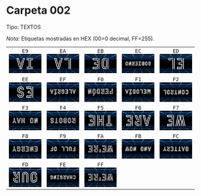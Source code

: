 # Carpeta 002

Tipo: TEXTOS

_Nota:_ Etiquetas mostradas en HEX (00=0 decimal, FF=255).

<table>

<tr><td align='center' style='font-family:monospace;font-size:14px'>E9<br><img src='002/233.png' width='300'/></td><td align='center' style='font-family:monospace;font-size:14px'>EA<br><img src='002/234.png' width='300'/></td><td align='center' style='font-family:monospace;font-size:14px'>EB<br><img src='002/235.png' width='300'/></td><td align='center' style='font-family:monospace;font-size:14px'>EC<br><img src='002/236.png' width='300'/></td><td align='center' style='font-family:monospace;font-size:14px'>ED<br><img src='002/237.png' width='300'/></td></tr>

<tr><td align='center' style='font-family:monospace;font-size:14px'>EE<br><img src='002/238.png' width='300'/></td><td align='center' style='font-family:monospace;font-size:14px'>EF<br><img src='002/239.png' width='300'/></td><td align='center' style='font-family:monospace;font-size:14px'>F0<br><img src='002/240.png' width='300'/></td><td align='center' style='font-family:monospace;font-size:14px'>F1<br><img src='002/241.png' width='300'/></td><td align='center' style='font-family:monospace;font-size:14px'>F2<br><img src='002/242.png' width='300'/></td></tr>

<tr><td align='center' style='font-family:monospace;font-size:14px'>F3<br><img src='002/243.png' width='300'/></td><td align='center' style='font-family:monospace;font-size:14px'>F4<br><img src='002/244.png' width='300'/></td><td align='center' style='font-family:monospace;font-size:14px'>F5<br><img src='002/245.png' width='300'/></td><td align='center' style='font-family:monospace;font-size:14px'>F6<br><img src='002/246.png' width='300'/></td><td align='center' style='font-family:monospace;font-size:14px'>F7<br><img src='002/247.png' width='300'/></td></tr>

<tr><td align='center' style='font-family:monospace;font-size:14px'>F8<br><img src='002/248.png' width='300'/></td><td align='center' style='font-family:monospace;font-size:14px'>F9<br><img src='002/249.png' width='300'/></td><td align='center' style='font-family:monospace;font-size:14px'>FA<br><img src='002/250.png' width='300'/></td><td align='center' style='font-family:monospace;font-size:14px'>FB<br><img src='002/251.png' width='300'/></td><td align='center' style='font-family:monospace;font-size:14px'>FC<br><img src='002/252.png' width='300'/></td></tr>

<tr><td align='center' style='font-family:monospace;font-size:14px'>FD<br><img src='002/253.png' width='300'/></td><td align='center' style='font-family:monospace;font-size:14px'>FE<br><img src='002/254.png' width='300'/></td><td align='center' style='font-family:monospace;font-size:14px'>FF<br><img src='002/255.png' width='300'/></td><td></td><td></td></tr>

</table>